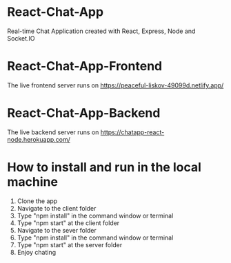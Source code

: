 # React-Chat-App
Real-time Chat Application created with React, Express, Node and Socket.IO

# React-Chat-App-Frontend

The live frontend server runs on https://peaceful-liskov-49099d.netlify.app/

# React-Chat-App-Backend

The live backend server runs on https://chatapp-react-node.herokuapp.com/

# How to install and run in the local machine

1. Clone the app
2. Navigate to the client folder
3. Type "npm install" in the command window or terminal
4. Type "npm start" at the client folder
5. Navigate to the sever folder
6. Type "npm install" in the command window or terminal
7. Type "npm start" at the server folder
8. Enjoy chating

